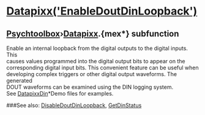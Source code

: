 # [Datapixx('EnableDoutDinLoopback')](Datapixx-EnableDoutDinLoopback) 
## [Psychtoolbox](Pyschtoolbox)&#8250;[Datapixx](Datapixx).{mex*} subfunction


Enable an internal loopback from the digital outputs to the digital inputs. This  
causes values programmed into the digital output bits to appear on the  
corresponding digital input bits. This convenient feature can be useful when  
developing complex triggers or other digital output waveforms. The generated  
DOUT waveforms can be examined using the DIN logging system.  
See [DatapixxDin](DatapixxDin)\*Demo files for examples.  
  


###See also:
[DisableDoutDinLoopback](Datapixx-DisableDoutDinLoopback), [GetDinStatus](Datapixx-GetDinStatus)
